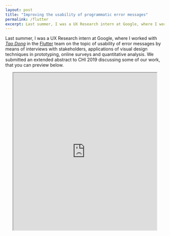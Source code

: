```yaml
---
layout: post
title: "Improving the usability of programmatic error messages"
permalink: /flutter
excerpt: Last summer, I was a UX Research intern at Google, where I worked on the topic of usability of error messages in Flutter by means of interviews with stakeholders, applications of visual design techniques in prototyping, surveys (using Qualtrics) and quantitative analysis. We submitted a poster to CHI 2019 discussing some of our work...
---
```


Last summer, I was a UX Research intern at Google, where I worked with *[Tao Dong](https://www.taodong.net)* in the [Flutter](https://flutter.io) team on the topic of usability of error messages by means of interviews with stakeholders, applications of visual design techniques in prototyping, online surveys and quantitative analysis. We submitted an extended abstract to CHI 2019 discussing some of our work, that you can preview below.

<!-- [not really hidden link](/files/error-messages-chi2019-khandwala.pdf). -->

<center>
  <iframe src="https://drive.google.com/file/d/1EHLJvly3eGOFB_sor7U_ozTXFOzeIJMj/preview" width="90%" height="500"></iframe>
</center>
